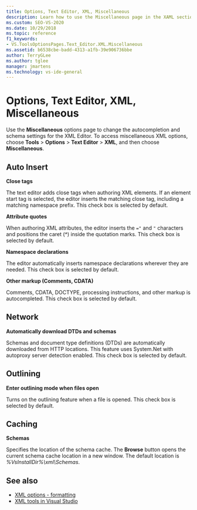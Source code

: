 ```yaml
---
title: Options, Text Editor, XML, Miscellaneous
description: Learn how to use the Miscellaneous page in the XAML section to to change the autocompletion and schema settings for the XML Editor.
ms.custom: SEO-VS-2020
ms.date: 10/29/2018
ms.topic: reference
f1_keywords:
- VS.ToolsOptionsPages.Text_Editor.XML.Miscellaneous
ms.assetid: b6538cbe-badd-4313-a1fb-39e906736bbe
author: TerryGLee
ms.author: tglee
manager: jmartens
ms.technology: vs-ide-general
---
```

# Options, Text Editor, XML, Miscellaneous

Use the **Miscellaneous** options page to change the autocompletion and schema settings for the XML Editor. To access miscellaneous XML options, choose **Tools** > **Options** > **Text Editor** > **XML**, and then choose **Miscellaneous**.

## Auto Insert

**Close tags**

The text editor adds close tags when authoring XML elements. If an element start tag is selected, the editor inserts the matching close tag, including a matching namespace prefix. This check box is selected by default.

**Attribute quotes**

When authoring XML attributes, the editor inserts the `="` and `"` characters and positions the caret (**^**) inside the quotation marks. This check box is selected by default.

**Namespace declarations**

The editor automatically inserts namespace declarations wherever they are needed. This check box is selected by default.

**Other markup (Comments, CDATA)**

Comments, CDATA, DOCTYPE, processing instructions, and other markup is autocompleted. This check box is selected by default.

## Network

**Automatically download DTDs and schemas**

Schemas and document type definitions (DTDs) are automatically downloaded from HTTP locations. This feature uses System.Net with autoproxy server detection enabled. This check box is selected by default.

## Outlining

**Enter outlining mode when files open**

Turns on the outlining feature when a file is opened. This check box is selected by default.

## Caching

**Schemas**

Specifies the location of the schema cache. The **Browse** button opens the current schema cache location in a new window. The default location is *%VsInstallDir%\xml\Schemas*.

## See also

- [XML options - formatting](options-text-editor-xml-formatting.md)
- [XML tools in Visual Studio](../../xml-tools/xml-tools-in-visual-studio.md)
